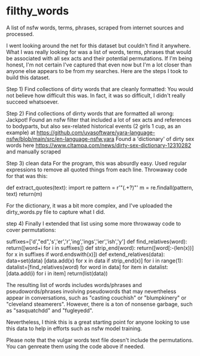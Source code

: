 # filthy_words
A list of nsfw words, terms, phrases, scraped from internet sources and processed. 

I went looking around the net for this dataset but couldn't find it anywhere. What I was really looking for was a list of words, terms, phrases that would be associated with all sex acts and their potential permutations. If I'm being honest, I'm not certain I've captured that even now but I'm a lot closer than anyone else appears to be from my searches. Here are the steps I took to build this dataset. 

Step 1) Find collections of dirty words that are cleanly formatted:
  You would not believe how difficult this was. 
  In fact, it was so difficult, I didn't really succeed whatsoever. 

Step 2) Find collections of dirrty words that are formatted all wrong:
  Jackpot!
  Found an nsfw filter that included a lot of sex acts and references to bodyparts, but also sex-related historical events (2 girls 1 cup, as an example) at 
  https://github.com/uvasoftware/yara-language-nsfw/blob/main/src/en-language-nsfw.yara
  Found a 'dictionary' of dirty sex words here https://www.cltampa.com/news/dirty-sex-dictionary-12310282 and manually scraped

Step 3) clean data
  For the program, this was absurdly easy. Used regular expressions to remove all quoted things from each line. Throwaway code for that was this:

def extract_quotes(text):
	import re
	pattern = r'"(.+?)"'
	m = re.findall(pattern, text)
	return(m)

For the dictionary, it was a bit more complex, and I've uploaded the dirty_words.py file to capture what I did. 

step 4) Finally I extended that list using some more throwaway code to cover permutations:

suffixes=['d',"ed",'s','er','r','ing','ings','ier','ish','y']
def find_relatives(word):
	return([word+i for i in suffixes])
def strip_end(word):
	return([word[:-(len(x))] for x in suffixes if word.endswith(x)])
def extend_relatives(data):
	data=set(data)
	[data.add(x) for x in data if strip_end(x)]
	for i in range(1):
		datalist=[find_relatives(word) for word in data]
		for item in datalist:
			[data.add(i) for i in item]
	return(list(data))
  
  The resulting list of words includes words/phrases and pseudowords/phrases involving pseudowords that may nevertheless appear in conversations, such as "casting couchish" or "blumpkinery" or "cleveland steamerers". However, there is a ton of nonsense garbage, such as "sasquatchdd" and "fugleyedd". 
  
  Nevertheless, I think this is a great starting point for anyone looking to use this data to help in efforts such as nsfw model training. 
  
  Please note that the vulgar words text file doesn't include the permutations. You can genreate them using the code above if needed. 
